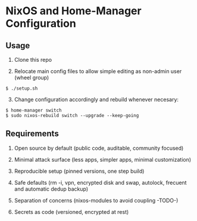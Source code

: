 # NixOS and Home-Manager Configuration

## Usage

1. Clone this repo

2. Relocate main config files to allow simple editing as non-admin
user (wheel group)
```
$ ./setup.sh
```

3. Change configuration accordingly and rebuild whenever necesary:
```
$ home-manager switch
$ sudo nixos-rebuild switch --upgrade --keep-going
```

## Requirements

1. Open source by default (public code, auditable, community focused)

2. Minimal attack surface (less apps, simpler apps, minimal customization)

3. Reproducible setup (pinned versions, one step build)

4. Safe defaults (rm -i, vpn, encrypted disk and swap, autolock,
frecuent and automatic dedup backup)

5. Separation of concerns (nixos-modules to avoid coupling -TODO-)

6. Secrets as code (versioned, encrypted at rest)